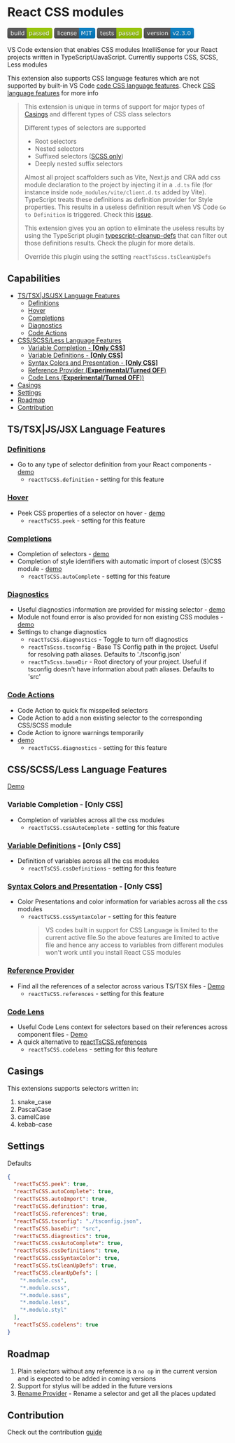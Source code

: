 <h1>React CSS modules</h1>

<img height="24"  src="images/build.png" /> <a href="https://github.com/Viijay-Kr/react-ts-css/blob/main/LICENSE" target="__blank"><img src="images/license.png" height="24" /></a> <img src="images/tests.png" height="24" />
<a href="https://marketplace.visualstudio.com/items?itemName=viijay-kr.react-ts-css" target="__blank"><img height="24" src="images/version.png" /></a>

VS Code extension that enables CSS modules IntelliSense for your React projects written in TypeScript/JavaScript.
Currently supports CSS, SCSS, Less modules

This extension also supports CSS language features which are not supported by built-in VS Code [code CSS language features](https://github.com/microsoft/vscode-css-languageservice). Check [CSS language features](#cssscssless-language-features) for more info

> This extension is unique in terms of support for major types of [Casings](#casings) and different types of CSS class selectors
>
> Different types of selectors are supported
>
> - Root selectors
> - Nested selectors
> - Suffixed selectors ([SCSS only](https://sass-lang.com/documentation/style-rules/parent-selector#adding-suffixes))
> - Deeply nested suffix selectors
>
> Almost all project scaffolders such as Vite, Next.js and CRA add css module declaration to the project by injecting it in a `.d.ts` file (for instance inside `node_modules/vite/client.d.ts` added by Vite). TypeScript treats these definitions as definition provider for Style properties. This results in a useless definition result when VS Code `Go to Definition` is triggered. Check this [issue](https://github.com/Viijay-Kr/react-ts-css/issues/68).
>
> This extension gives you an option to eliminate the useless results by using the TypeScript plugin [typescript-cleanup-defs](https://www.npmjs.com/package/typescript-cleanup-definitions) that can filter out those definitions results. Check the plugin for more details.
>
> Override this plugin using the setting `reactTsScss.tsCleanUpDefs`

<h2>Capabilities</h2>

- [TS/TSX|JS/JSX Language Features](#tstsxjsjsx-language-features)
  - [Definitions](#definitions)
  - [Hover](#hover)
  - [Completions](#completions)
  - [Diagnostics](#diagnostics)
  - [Code Actions](#code-actions)
- [CSS/SCSS/Less Language Features](#cssscssless-language-features)
  - [Variable Completion - **\[Only CSS\]**](#variable-completion---only-css)
  - [Variable Definitions - **\[Only CSS\]**](#variable-definitions---only-css)
  - [Syntax Colors and Presentation - **\[Only CSS\]**](#syntax-colors-and-presentation---only-css)
  - [Reference Provider (**Experimental/Turned OFF**)](#reference-provider)
  - [Code Lens (**Experimental/Turned OFF**))](#code-lens)
- [Casings](#casings)
- [Settings](#settings)
- [Roadmap](#roadmap)
- [Contribution](#contribution)

## TS/TSX|JS/JSX Language Features

### [Definitions](https://code.visualstudio.com/api/references/vscode-api#DefinitionProvider)

- Go to any type of selector definition from your React components - [demo](https://github.com/Viijay-Kr/react-ts-css/tree/main/assets/definitions.gif)
  - `reactTsCSS.definition` - setting for this feature

### [Hover](https://code.visualstudio.com/api/references/vscode-api#HoverProvider)

- Peek CSS properties of a selector on hover - [demo](https://github.com/Viijay-Kr/react-ts-css/tree/main/assets/hover.gif)
  - `reactTsCSS.peek` - setting for this feature

### [Completions](https://code.visualstudio.com/api/references/vscode-api#HoverProvider)

- Completion of selectors - [demo](https://github.com/Viijay-Kr/react-ts-css/tree/main/assets/autocomplete.gif)
- Completion of style identifiers with automatic import of closest (S)CSS module - [demo](https://github.com/Viijay-Kr/react-ts-css/tree/main/assets/auto-import.gif)
  - `reactTsCSS.autoComplete` - setting for this feature

### [Diagnostics](https://microsoft.github.io/language-server-protocol/specifications/lsp/3.17/specification/#diagnostic)

- Useful diagnostics information are provided for missing selector - [demo](https://github.com/Viijay-Kr/react-ts-css/tree/main/assets/missing-selector.png)
- Module not found error is also provided for non existing CSS modules - [demo](https://github.com/Viijay-Kr/react-ts-css/tree/main/assets/missing-module.png)
- Settings to change diagnostics
  - `reactTsCSS.diagnostics` - Toggle to turn off diagnostics
  - `reactTsScss.tsconfig` - Base TS Config path in the project. Useful for resolving path aliases. Defaults to './tsconfig.json'
  - `reactTsScss.baseDir` - Root directory of your project. Useful if tsconfig doesn't have information about path aliases. Defaults to 'src'

### [Code Actions](https://code.visualstudio.com/docs/editor/refactoring#_code-actions-quick-fixes-and-refactorings)

- Code Action to quick fix misspelled selectors
- Code Action to add a non existing selector to the corresponding CSS/SCSS module
- Code Action to ignore warnings temporarily
- [demo](https://github.com/Viijay-Kr/react-ts-css/tree/main/assets/code-actions.gif)
  - `reactTsCSS.diagnostics` - setting for this feature

## CSS/SCSS/Less Language Features

[Demo](https://github.com/Viijay-Kr/react-ts-css/tree/main/assets/css-variables.gif)

### Variable Completion - **[Only CSS]**

- Completion of variables across all the css modules
  - `reactTsCSS.cssAutoComplete` - setting for this feature

### [Variable Definitions](https://code.visualstudio.com/docs/languages/css#_go-to-declaration-and-find-references) - **[Only CSS]**

- Definition of variables across all the css modules
  - `reactTsCSS.cssDefinitions` - setting for this feature

### [Syntax Colors and Presentation](https://code.visualstudio.com/docs/languages/css#_syntax-coloring-color-preview) - **[Only CSS]**

- Color Presentations and color information for variables across all the css modules
  - `reactTsCSS.cssSyntaxColor` - setting for this feature
    > VS codes built in support for CSS Language is limited to the current active file.So the above features are limited to active file and hence any access to variables from different modules won't work until you install React CSS modules

### [Reference Provider](https://code.visualstudio.com/docs/languages/typescript#_code-navigation)

- Find all the references of a selector across various TS/TSX files - [Demo](assets/references.gif)
  - `reactTsCSS.references` - setting for this feature

### [Code Lens](https://code.visualstudio.com/api/language-extensions/programmatic-language-features#codelens-show-actionable-context-information-within-source-code)

- Useful Code Lens context for selectors based on their references across component files - [Demo](assets/code-lens.gif)
- A quick alternative to [reactTsCSS.references](#reference-provider)
  - `reactTsCSS.codelens` - setting for this feature

## Casings

This extensions supports selectors written in:

1. snake_case
2. PascalCase
3. camelCase
4. kebab-case

## Settings

Defaults

```json
{
  "reactTsCSS.peek": true,
  "reactTsCSS.autoComplete": true,
  "reactTsCSS.autoImport": true,
  "reactTsCSS.definition": true,
  "reactTsCSS.references": true,
  "reactTsCSS.tsconfig": "./tsconfig.json",
  "reactTsCSS.baseDir": "src",
  "reactTsCSS.diagnostics": true,
  "reactTsCSS.cssAutoComplete": true,
  "reactTsCSS.cssDefinitions": true,
  "reactTsCSS.cssSyntaxColor": true,
  "reactTsCSS.tsCleanUpDefs": true,
  "reactTsCSS.cleanUpDefs": [
    "*.module.css",
    "*.module.scss",
    "*.module.sass",
    "*.module.less",
    "*.module.styl"
  ],
  "reactTsCSS.codelens": true
}
```

## Roadmap

1. Plain selectors without any reference is a `no op` in the current version and is expected to be added in coming versions
2. Support for stylus will be added in the future versions
3. [Rename Provider](https://code.visualstudio.com/api/references/vscode-api#RenameProvider) - Rename a selector and get all the places updated

## Contribution

Check out the contribution [guide](CONTRIBUTING.md)
